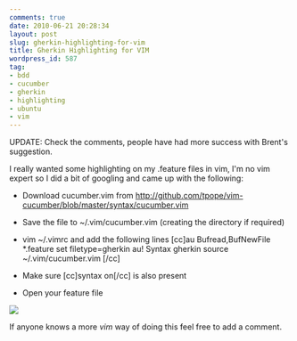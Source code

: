 ```yaml
---
comments: true
date: 2010-06-21 20:28:34
layout: post
slug: gherkin-highlighting-for-vim
title: Gherkin Highlighting for VIM
wordpress_id: 587
tag:
- bdd
- cucumber
- gherkin
- highlighting
- ubuntu
- vim
---
```


UPDATE: Check the comments, people have had more success with Brent's suggestion.

I really wanted some highlighting on my .feature files in vim, I'm no vim expert so I did a bit of googling and came up with the following:



	
  * Download cucumber.vim from http://github.com/tpope/vim-cucumber/blob/master/syntax/cucumber.vim

	
  * Save the file to ~/.vim/cucumber.vim (creating the directory if required)

	
  * vim ~/.vimrc and add the following lines
[cc]au Bufread,BufNewFile *.feature set filetype=gherkin
au! Syntax gherkin source ~/.vim/cucumber.vim
[/cc]

	
  * Make sure [cc]syntax on[/cc] is also present

	
  * Open your feature file


[![](http://www.rapaul.com/wp-content/uploads/2010/06/vim-with-gherkin1.png)](http://www.rapaul.com/wp-content/uploads/2010/06/vim-with-gherkin1.png)

If anyone knows a more _vim_ way of doing this feel free to add a comment.
